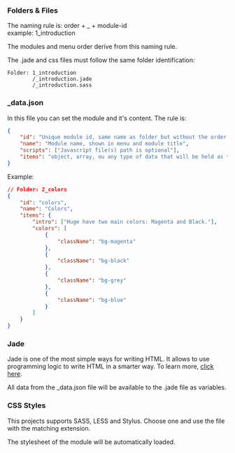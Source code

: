 ### Folders & Files

The naming rule is: order + _ + module-id  
example: 1_introduction

The modules and menu order derive from this naming rule.

The .jade and css files must follow the same folder identification:

```markup
Folder: 1_introduction  
        /_introduction.jade  
        /_introduction.sass  
```

### _data.json
In this file you can set the module and it's content. The rule is:

```json
{
	"id": "Unique module id, same name as folder but without the order numbers",
	"name": "Module name, shown in menu and module title",
	"scripts": ["Javascript file(s) path is optional"],
	"items": "object, array, ou any type of data that will be held as the modules contents"
}
```

Example:

```json
// Folder: 2_colors
{
    "id": "colors",
    "name": "Colors",
    "items": {
        "intro": ["Huge have two main colors: Magenta and Black."],
        "colors": [
            {
                "className": "bg-magenta"
            },
            {
                "className": "bg-black"
            },
            {
                "className": "bg-grey"
            },
            {
                "className": "bg-blue"
            }
        ]
    }
}
```
### Jade
Jade is one of the most simple ways for writing HTML. It allows to use programming logic to write HTML in a smarter way. To learn more, <a href="http://jade-lang.com" target="_blank">click here</a>.

All data from the _data.json file will be available to the .jade file as variables.

### CSS Styles
This projects supports SASS, LESS and Stylus. Choose one and use the file with the matching extension.

The stylesheet of the module will be automatically loaded.